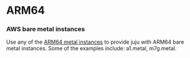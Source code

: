 # ARM64

### AWS bare metal instances

Use any of the [ARM64 metal instances](https://aws.amazon.com/ec2/instance-types/) to provide juju
with ARM64 bare metal instances. Some of the examples include: a1.metal, m7g.metal.
